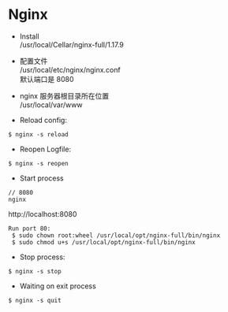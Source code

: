# Nginx

- Install  
  /usr/local/Cellar/nginx-full/1.17.9
- 配置文件  
  /usr/local/etc/nginx/nginx.conf  
  默认端口是 8080
- nginx 服务器根目录所在位置  
  /usr/local/var/www

- Reload config:

```
$ nginx -s reload
```

- Reopen Logfile:

```
$ nginx -s reopen
```

- Start process

```
// 8080
nginx
```

http://localhost:8080

```
Run port 80:
 $ sudo chown root:wheel /usr/local/opt/nginx-full/bin/nginx
 $ sudo chmod u+s /usr/local/opt/nginx-full/bin/nginx

```

- Stop process:

```
$ nginx -s stop
```

- Waiting on exit process

```
$ nginx -s quit
```
